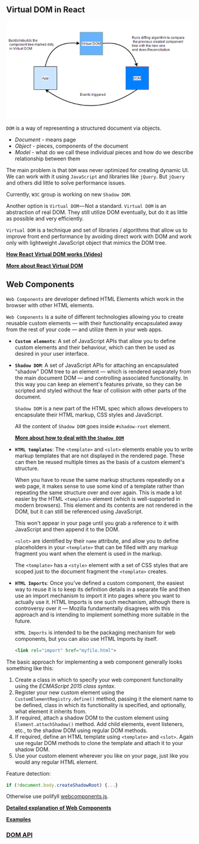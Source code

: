 ## Virtual DOM in React
![react-virtual-dom](./images/react-virtual-dom.png)

`DOM` is a way of representing a structured document via objects.
* _Document_ - means page
* _Object_ - pieces, components of the document
* _Model_ - what do we call these individual pieces and how do we describe relationship between them

The main problem is that `DOM` was never optimized for creating dynamic UI. We can work with it using `JavaScript` and libraries like `jQuery`. But `jQuery` and others did little to solve performance issues. 

Currently, `W3C` group is working on new `Shadow DOM`.

Another option is `Virtual DOM` — Not a standard. `Virtual DOM` is an abstraction of real DOM. They still utilize DOM eventually, but do it as little as possible and very efficiently.

`Virtual DOM` is a technique and set of libraries / algorithms that allow us to improve front end performance by avoiding direct work with DOM and work only with lightweight JavaScript object that mimics the DOM tree.

__[How React Virtual DOM works (Video)](https://www.youtube.com/watch?v=mLMfx8BEt8g)__

__[More about React Virtual DOM](https://evilmartians.com/chronicles/optimizing-react-virtual-dom-explained)__

## Web Components
`Web Components` are developer defined HTML Elements which work in the browser with other HTML elements.

`Web Components` is a suite of different technologies allowing you to create reusable custom elements — with their functionality encapsulated away from the rest of your code — and utilize them in your web apps.

* __`Custom elements`__: A set of JavaScript APIs that allow you to define custom elements and their behaviour, which can then be used as desired in your user interface.

* __`Shadow DOM`__: A set of JavaScript APIs for attaching an encapsulated "shadow" DOM tree to an element — which is rendered separately from the main document DOM — and controlling associated functionality. In this way you can keep an element's features private, so they can be scripted and styled without the fear of collision with other parts of the document.

    `Shadow DOM` is a new part of the HTML spec which allows developers to encapsulate their HTML markup, CSS styles and JavaScript. 

    All the content of `Shadow DOM` goes inside `#shadow-root` element.

    __[More about how to deal with the `Shadow DOM`](https://gist.github.com/praveenpuglia/0832da687ed5a5d7a0907046c9ef1813)__

* __`HTML templates`__: The `<template>` and `<slot>` elements enable you to write markup templates that are not displayed in the rendered page. These can then be reused multiple times as the basis of a custom element's structure.

    When you have to reuse the same markup structures repeatedly on a web page, it makes sense to use some kind of a template rather than repeating the same structure over and over again. This is made a lot easier by the HTML `<template>` element (which is well-supported in modern browsers). This element and its contents are not rendered in the DOM, but it can still be referenced using JavaScript.

    This won't appear in your page until you grab a reference to it with JavaScript and then append it to the DOM.

    `<slot>` are identified by their `name` attribute, and allow you to define placeholders in your `<template>` that can be filled with any markup fragment you want when the element is used in the markup.

    The `<template>` has a `<style>` element with a set of CSS styles that are scoped just to the document fragment the  `<template>` creates.

* __`HTML Imports`__: Once you've defined a custom component, the easiest way to reuse it is to keep its definition details in a separate file and then use an import mechanism to import it into pages where you want to actually use it. HTML Imports is one such mechanism, although there is controversy over it — Mozilla fundamentally disagrees with this approach and is intending to implement something more suitable in the future.

    `HTML Imports` is intended to be the packaging mechanism for web components, but you can also use HTML Imports by itself.
    ```html
    <link rel="import" href="myfile.html">
    ```

The basic approach for implementing a web component generally looks something like this:

1. Create a class in which to specify your web component functionality using the _ECMAScript 2015 class syntax_.
2. Register your new custom element using the `CustomElementRegistry.define()` method, passing it the element name to be defined, class in which its functionality is specified, and optionally, what element it inherits from.
3. If required, attach a shadow DOM to the custom element using `Element.attachShadow()` method. Add child elements, event listeners, etc., to the shadow DOM using regular DOM methods.
4. If required, define an HTML template using `<template>` and `<slot>`. Again use regular DOM methods to clone the template and attach it to your shadow DOM.
5. Use your custom element wherever you like on your page, just like you would any regular HTML element.

Feature detection:
```js
if (!document.body.createShadowRoot) {...}
```

Otherwise use polifyll [webcomponents.js](https://github.com/webcomponents/webcomponentsjs).


__[Detailed explanation of Web Components](https://developer.mozilla.org/en-US/docs/Web/Web_Components)__

__[Examples](https://github.com/mdn/web-components-examples)__

### [DOM API](https://developer.mozilla.org/en-US/docs/Web/API/Document_Object_Model)